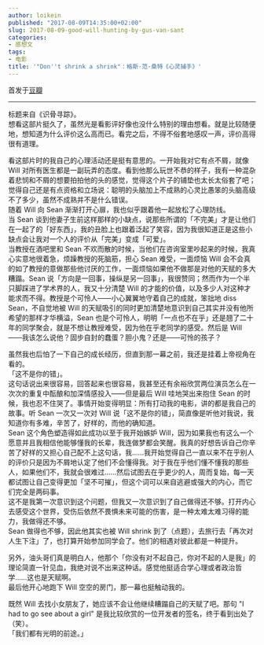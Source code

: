```yaml
---
author: loikein
published: "2017-08-09T14:35:00+02:00"
slug: 2017-08-09-good-will-hunting-by-gus-van-sant
categories:
- 感想文
tags:
- 电影
title: '"Don''t shrink a shrink"：格斯·范·桑特《心灵捕手》'
---
```

首发于[豆瓣](https://movie.douban.com/review/8737156/)  

***

标题来自《识骨寻踪》。  
想看这部片挺久了，虽然光是看影评好像也没什么特别的理由想看。就是比较随便地，想知道为什么评价这么高而已。看完之后，不得不俗套地感叹一声，评价高得很有道理。  
  
看这部片时的我自己的心理活动还是挺有意思的。一开始我对它有点不屑，就像
Will
对所有医生都是一副玩弄的态度。看到他那么玩世不恭的样子，我有一种混杂着悲悯和不屑的想要拍拍他的头的感觉，觉得这个片子的铺垫也太长太俗套了吧；觉得自己还是有点资格和立场说：聪明的头脑加上不成熟的心灵比愚笨的头脑高级不了多少，虽然不成熟并不是什么错误。  
随着 Will 向 Sean 渐渐打开心扉，我也似乎跟着他一起放松了心理防线。  
当 Sean
谈到他妻子生前这样那样的小缺点，说那些所谓的「不完美」才是让他们在一起了的「好东西」，我的丑脸上也跟着泛起了笑容，因为我很知道正是这些小缺点会让我对一个人的评价从「完美」变成「可爱」。  
当教授在酒吧里和 Sean
不欢而散的时候，当他们在咨询室里吵起来的时候，我真心实意地很着急，烦躁教授的死脑筋，担心
Sean 难受，一面烦恼 Will
会不会真的如了教授的意做那些他讨厌的工作，一面烦恼如果他不做那是对他的天赋的多大糟蹋。Sean
说「方向是一回事，操纵是另一回事」，我很赞同；然而作为一个半只脚踩进了学术界的人，我又十分清楚
Will
的才能的价值，以及多少人对这种才能求而不得。教授是个可怜人——小心翼翼地守着自己的成就，笨拙地
diss Sean，不自觉地被 Will
的天赋吸引的同时更加清楚地意识到自己其实并没有他所希望的那样才华横溢，Sean
也是个可怜人，明明「一点也不在乎」还是翘了二十年的同学聚会，就是不想让教授难受，因为他在乎老同学的感受。然后是
Will ——我该怎么说他？固步自封的蠢蛋？胆小鬼？还是——可怜的孩子？  
  
虽然我也后怕了一下自己的成长经历，但直到那一幕之前，我还是挂着上帝视角在看的。  
「这不是你的错」。  
这句话说出来很容易，回答起来也很容易，我甚至还有余裕欣赏两位演员怎么在一次次的重复中酝酿和加深情感投入——但是最后
Will 哇地哭出来抱住 Sean
的时候，我也忍不住哭了。事情开始变得明显：所有打动我的电影，讲的都是我自己的故事。听
Sean 一次又一次对 Will
说「这不是你的错」，简直像是听他对我说，我知道你有多难，辛苦了，好样的，而他的确知道。  
Sean 这个角色塑造得如此成功以至于我开始嫉妒
Will，因为如果我也有这么一个愿意并且我相信他能够懂我的长辈，我连做梦都会笑醒。我真的好想告诉自己你辛苦了好样的又担心自己配不上这句话，我……我开始觉得自己一直以来不在乎别人的评价只是因为不屑地认定了他们不会懂得我。对于我在乎他们懂不懂我的那些人，如果他们不，我就会很难过……然后试图去在乎更少的人，周而复始，每一天都试图让自己变得更加「坚不可摧」，但这个词可以来自逃避或强大的内心，而它们完全是两码事。  
这不是我第一次意识到这个问题，但我又一次意识到了自己做得还不够。打开内心去感受这个世界，受伤后依然不畏惧未来可能的伤害，是一种太难太难习得的能力，我做得还不够。  
Sean 做得也不够，因此他其实也被 Will shrink
到了（点题），去旅行去「再次对人生下注」了，也打算开始参加同学会了。他们的相遇对彼此都是一种提升。  
  
另外，油头哥们真是明白人，他那个「你没有对不起自己，你对不起的人是我」的理论简直一针见血，我绝对说不出来这种话。感觉他挺适合学心理或者政治哲学……这也是天赋啊。  
最后他开心地跑下 Will 空空的房门，那一幕也挺触动我的。  
  
既然 Will 去找小女朋友了，她应该不会让他继续糟蹋自己的天赋了吧。那句 "I
had to go see about a girl"
是我比较欣赏的一位开发者的签名，终于看到出处了（笑）。  
「我们都有光明的前途。」
